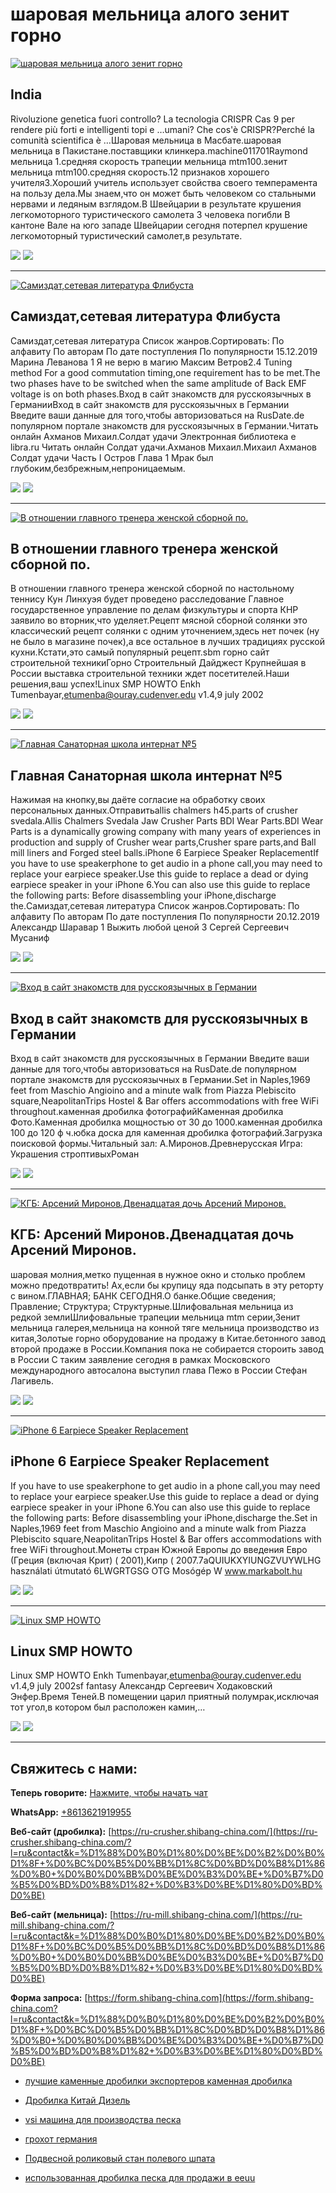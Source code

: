 # шаровая мельница алого зенит горно

<a href="https://swt.shibang-china.com/?l=ru&img&k=%D1%88%D0%B0%D1%80%D0%BE%D0%B2%D0%B0%D1%8F+%D0%BC%D0%B5%D0%BB%D1%8C%D0%BD%D0%B8%D1%86%D0%B0+%D0%B0%D0%BB%D0%BE%D0%B3%D0%BE+%D0%B7%D0%B5%D0%BD%D0%B8%D1%82+%D0%B3%D0%BE%D1%80%D0%BD%D0%BE" target="_blank">![шаровая мельница алого зенит горно](http://static.shibang-china.com/all-800x300/844.jpg)</a>

## India
Rivoluzione genetica fuori controllo? La tecnologia CRISPR Cas 9 per rendere pi&#249; forti e intelligenti topi e …umani? Che cos'&#232; CRISPR?Perch&#233; la comunit&#224; scientifica &#232; …Шаровая мельница в Масбате.шаровая мельница в Пакистане.поставщики клинкера.machine011701Raymond мельница 1.средняя скорость трапеции мельница mtm100.зенит мельница mtm100.средняя скорость.12 признаков хорошего учителя3.Хороший учитель использует свойства своего темперамента на пользу дела.Мы знаем,что он может быть человеком со стальными нервами и ледяным взглядом.В Швейцарии в результате крушения легкомоторного туристического самолета 3 человека погибли В кантоне Вале на юго западе Швейцарии сегодня потерпел крушение легкомоторный туристический самолет,в результате.


<a href="https://whatsapp.shibangsoft.com/WhatsApp.php" target="_blank" title="WhatsApp">![](http://static.shibang-china.com/icon/whatsapp.png)</a> <a href="https://swt.shibang-china.com/?l=ru&icon&k=%D1%88%D0%B0%D1%80%D0%BE%D0%B2%D0%B0%D1%8F+%D0%BC%D0%B5%D0%BB%D1%8C%D0%BD%D0%B8%D1%86%D0%B0+%D0%B0%D0%BB%D0%BE%D0%B3%D0%BE+%D0%B7%D0%B5%D0%BD%D0%B8%D1%82+%D0%B3%D0%BE%D1%80%D0%BD%D0%BE" target="_blank">![](http://static.shibang-china.com/icon/chat-ru.png)</a>

---

<a href="https://swt.shibang-china.com/?l=ru&img&k=%D1%88%D0%B0%D1%80%D0%BE%D0%B2%D0%B0%D1%8F+%D0%BC%D0%B5%D0%BB%D1%8C%D0%BD%D0%B8%D1%86%D0%B0+%D0%B0%D0%BB%D0%BE%D0%B3%D0%BE+%D0%B7%D0%B5%D0%BD%D0%B8%D1%82+%D0%B3%D0%BE%D1%80%D0%BD%D0%BE" target="_blank">![Самиздат,сетевая литература Флибуста](http://static.shibang-china.com/all-800x300/1118.jpg)</a>

## Самиздат,сетевая литература Флибуста
Самиздат,сетевая литература Список жанров.Сортировать: По алфавиту По авторам По дате поступления По популярности 15.12.2019 Марина Леванова 1 Я не верю в магию Максим Ветров2.4 Tuning method For a good commutation timing,one requirement has to be met.The two phases have to be switched when the same amplitude of Back EMF voltage is on both phases.Вход в сайт знакомств для русскоязычных в ГерманииВход в сайт знакомств для русскоязычных в Германии Введите ваши данные для того,чтобы авторизоваться на RusDate.de популярном портале знакомств для русскоязычных в Германии.Читать онлайн Ахманов Михаил.Солдат удачи Электронная библиотека e libra.ru Читать онлайн Солдат удачи.Ахманов Михаил.Михаил Ахманов Солдат удачи Часть I Остров Глава 1 Мрак был глубоким,безбрежным,непроницаемым.


<a href="https://whatsapp.shibangsoft.com/WhatsApp.php" target="_blank" title="WhatsApp">![](http://static.shibang-china.com/icon/whatsapp.png)</a> <a href="https://swt.shibang-china.com/?l=ru&icon&k=%D1%88%D0%B0%D1%80%D0%BE%D0%B2%D0%B0%D1%8F+%D0%BC%D0%B5%D0%BB%D1%8C%D0%BD%D0%B8%D1%86%D0%B0+%D0%B0%D0%BB%D0%BE%D0%B3%D0%BE+%D0%B7%D0%B5%D0%BD%D0%B8%D1%82+%D0%B3%D0%BE%D1%80%D0%BD%D0%BE" target="_blank">![](http://static.shibang-china.com/icon/chat-ru.png)</a>

---

<a href="https://swt.shibang-china.com/?l=ru&img&k=%D1%88%D0%B0%D1%80%D0%BE%D0%B2%D0%B0%D1%8F+%D0%BC%D0%B5%D0%BB%D1%8C%D0%BD%D0%B8%D1%86%D0%B0+%D0%B0%D0%BB%D0%BE%D0%B3%D0%BE+%D0%B7%D0%B5%D0%BD%D0%B8%D1%82+%D0%B3%D0%BE%D1%80%D0%BD%D0%BE" target="_blank">![В отношении главного тренера женской сборной по.](http://static.shibang-china.com/all-800x300/1174.jpg)</a>

## В отношении главного тренера женской сборной по.
В отношении главного тренера женской сборной по настольному теннису Кун Линхуэя будет проведено расследование Главное государственное управление по делам физкультуры и спорта КНР заявило во вторник,что уделяет.Рецепт мясной сборной солянки это классический рецепт солянки с одним уточнением,здесь нет почек (ну не было в магазине почек),а все остальное в лучших традициях русской кухни.Кстати,это самый популярный рецепт.sbm горно сайт строительной техникиГорно Строительный Дайджест Крупнейшая в России выставка строительной техники ждет посетителей.Наши решения,ваш успех!Linux SMP HOWTO Enkh Tumenbayar,etumenba@ouray.cudenver.edu v1.4,9 july 2002


<a href="https://whatsapp.shibangsoft.com/WhatsApp.php" target="_blank" title="WhatsApp">![](http://static.shibang-china.com/icon/whatsapp.png)</a> <a href="https://swt.shibang-china.com/?l=ru&icon&k=%D1%88%D0%B0%D1%80%D0%BE%D0%B2%D0%B0%D1%8F+%D0%BC%D0%B5%D0%BB%D1%8C%D0%BD%D0%B8%D1%86%D0%B0+%D0%B0%D0%BB%D0%BE%D0%B3%D0%BE+%D0%B7%D0%B5%D0%BD%D0%B8%D1%82+%D0%B3%D0%BE%D1%80%D0%BD%D0%BE" target="_blank">![](http://static.shibang-china.com/icon/chat-ru.png)</a>

---

<a href="https://swt.shibang-china.com/?l=ru&img&k=%D1%88%D0%B0%D1%80%D0%BE%D0%B2%D0%B0%D1%8F+%D0%BC%D0%B5%D0%BB%D1%8C%D0%BD%D0%B8%D1%86%D0%B0+%D0%B0%D0%BB%D0%BE%D0%B3%D0%BE+%D0%B7%D0%B5%D0%BD%D0%B8%D1%82+%D0%B3%D0%BE%D1%80%D0%BD%D0%BE" target="_blank">![Главная Санаторная школа интернат №5](http://static.shibang-china.com/all-800x300/325.jpg)</a>

## Главная Санаторная школа интернат №5
Нажимая на кнопку,вы даёте согласие на обработку своих персональных данных.Отправитьallis chalmers h45.parts of crusher svedala.Allis Chalmers Svedala Jaw Crusher Parts BDI Wear Parts.BDI Wear Parts is a dynamically growing company with many years of experiences in production and supply of Crusher wear parts,Crusher spare parts,and Ball mill liners and Forged steel balls.iPhone 6 Earpiece Speaker ReplacementIf you have to use speakerphone to get audio in a phone call,you may need to replace your earpiece speaker.Use this guide to replace a dead or dying earpiece speaker in your iPhone 6.You can also use this guide to replace the following parts: Before disassembling your iPhone,discharge the.Самиздат,сетевая литература Список жанров.Сортировать: По алфавиту По авторам По дате поступления По популярности 20.12.2019 Александр Шаравар 1 Выжить любой ценой 3 Сергей Сергеевич Мусаниф


<a href="https://whatsapp.shibangsoft.com/WhatsApp.php" target="_blank" title="WhatsApp">![](http://static.shibang-china.com/icon/whatsapp.png)</a> <a href="https://swt.shibang-china.com/?l=ru&icon&k=%D1%88%D0%B0%D1%80%D0%BE%D0%B2%D0%B0%D1%8F+%D0%BC%D0%B5%D0%BB%D1%8C%D0%BD%D0%B8%D1%86%D0%B0+%D0%B0%D0%BB%D0%BE%D0%B3%D0%BE+%D0%B7%D0%B5%D0%BD%D0%B8%D1%82+%D0%B3%D0%BE%D1%80%D0%BD%D0%BE" target="_blank">![](http://static.shibang-china.com/icon/chat-ru.png)</a>

---

<a href="https://swt.shibang-china.com/?l=ru&img&k=%D1%88%D0%B0%D1%80%D0%BE%D0%B2%D0%B0%D1%8F+%D0%BC%D0%B5%D0%BB%D1%8C%D0%BD%D0%B8%D1%86%D0%B0+%D0%B0%D0%BB%D0%BE%D0%B3%D0%BE+%D0%B7%D0%B5%D0%BD%D0%B8%D1%82+%D0%B3%D0%BE%D1%80%D0%BD%D0%BE" target="_blank">![Вход в сайт знакомств для русскоязычных в Германии](http://static.shibang-china.com/all-800x300/900.jpg)</a>

## Вход в сайт знакомств для русскоязычных в Германии
Вход в сайт знакомств для русскоязычных в Германии Введите ваши данные для того,чтобы авторизоваться на RusDate.de популярном портале знакомств для русскоязычных в Германии.Set in Naples,1969 feet from Maschio Angioino and a minute walk from Piazza Plebiscito square,NeapolitanTrips Hostel &amp; Bar offers accommodations with free WiFi throughout.каменная дробилка фотографийКаменная дробилка Фото.Каменная дробилка мощностью от 30 до 1000.каменная дробилка 100 до 120 ф ч.юбка доска для каменная дробилка фотографий.Загрузка поисковой формы.Читальный зал: А.Миронов.Древнерусская Игра: Украшения строптивыхРоман


<a href="https://whatsapp.shibangsoft.com/WhatsApp.php" target="_blank" title="WhatsApp">![](http://static.shibang-china.com/icon/whatsapp.png)</a> <a href="https://swt.shibang-china.com/?l=ru&icon&k=%D1%88%D0%B0%D1%80%D0%BE%D0%B2%D0%B0%D1%8F+%D0%BC%D0%B5%D0%BB%D1%8C%D0%BD%D0%B8%D1%86%D0%B0+%D0%B0%D0%BB%D0%BE%D0%B3%D0%BE+%D0%B7%D0%B5%D0%BD%D0%B8%D1%82+%D0%B3%D0%BE%D1%80%D0%BD%D0%BE" target="_blank">![](http://static.shibang-china.com/icon/chat-ru.png)</a>

---

<a href="https://swt.shibang-china.com/?l=ru&img&k=%D1%88%D0%B0%D1%80%D0%BE%D0%B2%D0%B0%D1%8F+%D0%BC%D0%B5%D0%BB%D1%8C%D0%BD%D0%B8%D1%86%D0%B0+%D0%B0%D0%BB%D0%BE%D0%B3%D0%BE+%D0%B7%D0%B5%D0%BD%D0%B8%D1%82+%D0%B3%D0%BE%D1%80%D0%BD%D0%BE" target="_blank">![КГБ: Арсений Миронов.Двенадцатая дочь Арсений Миронов.](http://static.shibang-china.com/all-800x300/286.jpg)</a>

## КГБ: Арсений Миронов.Двенадцатая дочь Арсений Миронов.
шаровая молния,метко пущенная в нужное окно и столько проблем можно предотвратить! Ах,если бы крупицу яда подсыпать в эту реторту с вином.ГЛАВНАЯ; БАНК СЕГОДНЯ.О банке.Общие сведения; Правление; Структура; Структурные.Шлифовальная мельница из редкой землиШлифовальные трапеции мельница mtm серии,Зенит мельница галерея,мельница на конной тяге мельница производство из китая,Золотые горно оборудование на продажу в Китае.бетонного завод второй продаже в России.Компания пока не собирается стороить завод в России С таким заявление сегодня в рамках Московского международного автосалона выступил глава Пежо в России Стефан Лагивель.


<a href="https://whatsapp.shibangsoft.com/WhatsApp.php" target="_blank" title="WhatsApp">![](http://static.shibang-china.com/icon/whatsapp.png)</a> <a href="https://swt.shibang-china.com/?l=ru&icon&k=%D1%88%D0%B0%D1%80%D0%BE%D0%B2%D0%B0%D1%8F+%D0%BC%D0%B5%D0%BB%D1%8C%D0%BD%D0%B8%D1%86%D0%B0+%D0%B0%D0%BB%D0%BE%D0%B3%D0%BE+%D0%B7%D0%B5%D0%BD%D0%B8%D1%82+%D0%B3%D0%BE%D1%80%D0%BD%D0%BE" target="_blank">![](http://static.shibang-china.com/icon/chat-ru.png)</a>

---

<a href="https://swt.shibang-china.com/?l=ru&img&k=%D1%88%D0%B0%D1%80%D0%BE%D0%B2%D0%B0%D1%8F+%D0%BC%D0%B5%D0%BB%D1%8C%D0%BD%D0%B8%D1%86%D0%B0+%D0%B0%D0%BB%D0%BE%D0%B3%D0%BE+%D0%B7%D0%B5%D0%BD%D0%B8%D1%82+%D0%B3%D0%BE%D1%80%D0%BD%D0%BE" target="_blank">![iPhone 6 Earpiece Speaker Replacement](http://static.shibang-china.com/all-800x300/1348.jpg)</a>

## iPhone 6 Earpiece Speaker Replacement
If you have to use speakerphone to get audio in a phone call,you may need to replace your earpiece speaker.Use this guide to replace a dead or dying earpiece speaker in your iPhone 6.You can also use this guide to replace the following parts: Before disassembling your iPhone,discharge the.Set in Naples,1969 feet from Maschio Angioino and a minute walk from Piazza Plebiscito square,NeapolitanTrips Hostel &amp; Bar offers accommodations with free WiFi throughout.Монеты стран Южной Европы до введения Евро (Греция (включая Крит) ( 2001),Кипр ( 2007.7aQUIUKXYIUNGZVUYWLHG haszn&#225;lati &#250;tmutat&#243; 6LWGRTGSG OTG Mos&#243;g&#233;p W www.markabolt.hu


<a href="https://whatsapp.shibangsoft.com/WhatsApp.php" target="_blank" title="WhatsApp">![](http://static.shibang-china.com/icon/whatsapp.png)</a> <a href="https://swt.shibang-china.com/?l=ru&icon&k=%D1%88%D0%B0%D1%80%D0%BE%D0%B2%D0%B0%D1%8F+%D0%BC%D0%B5%D0%BB%D1%8C%D0%BD%D0%B8%D1%86%D0%B0+%D0%B0%D0%BB%D0%BE%D0%B3%D0%BE+%D0%B7%D0%B5%D0%BD%D0%B8%D1%82+%D0%B3%D0%BE%D1%80%D0%BD%D0%BE" target="_blank">![](http://static.shibang-china.com/icon/chat-ru.png)</a>

---

<a href="https://swt.shibang-china.com/?l=ru&img&k=%D1%88%D0%B0%D1%80%D0%BE%D0%B2%D0%B0%D1%8F+%D0%BC%D0%B5%D0%BB%D1%8C%D0%BD%D0%B8%D1%86%D0%B0+%D0%B0%D0%BB%D0%BE%D0%B3%D0%BE+%D0%B7%D0%B5%D0%BD%D0%B8%D1%82+%D0%B3%D0%BE%D1%80%D0%BD%D0%BE" target="_blank">![Linux SMP HOWTO](http://static.shibang-china.com/all-800x300/1179.jpg)</a>

## Linux SMP HOWTO
Linux SMP HOWTO Enkh Tumenbayar,etumenba@ouray.cudenver.edu v1.4,9 july 2002sf fantasy Александр Сергеевич Ходаковский Энфер.Время Теней.В помещении царил приятный полумрак,исключая тот угол,в котором был расположен камин,…

<a href="https://whatsapp.shibangsoft.com/WhatsApp.php" target="_blank" title="WhatsApp">![](http://static.shibang-china.com/icon/whatsapp.png)</a> <a href="https://swt.shibang-china.com/?l=ru&icon&k=%D1%88%D0%B0%D1%80%D0%BE%D0%B2%D0%B0%D1%8F+%D0%BC%D0%B5%D0%BB%D1%8C%D0%BD%D0%B8%D1%86%D0%B0+%D0%B0%D0%BB%D0%BE%D0%B3%D0%BE+%D0%B7%D0%B5%D0%BD%D0%B8%D1%82+%D0%B3%D0%BE%D1%80%D0%BD%D0%BE" target="_blank">![](http://static.shibang-china.com/icon/chat-ru.png)</a>

---
## Свяжитесь с нами:

**Теперь говорите:** [Нажмите, чтобы начать чат](https://swt.shibang-china.com?l=ru&contact&k=%D1%88%D0%B0%D1%80%D0%BE%D0%B2%D0%B0%D1%8F+%D0%BC%D0%B5%D0%BB%D1%8C%D0%BD%D0%B8%D1%86%D0%B0+%D0%B0%D0%BB%D0%BE%D0%B3%D0%BE+%D0%B7%D0%B5%D0%BD%D0%B8%D1%82+%D0%B3%D0%BE%D1%80%D0%BD%D0%BE)

**WhatsApp:**  [+8613621919955](https://whatsapp.shibangsoft.com/WhatsApp.php)

**Веб-сайт (дробилка):** [https://ru-crusher.shibang-china.com/](https://ru-crusher.shibang-china.com/?l=ru&contact&k=%D1%88%D0%B0%D1%80%D0%BE%D0%B2%D0%B0%D1%8F+%D0%BC%D0%B5%D0%BB%D1%8C%D0%BD%D0%B8%D1%86%D0%B0+%D0%B0%D0%BB%D0%BE%D0%B3%D0%BE+%D0%B7%D0%B5%D0%BD%D0%B8%D1%82+%D0%B3%D0%BE%D1%80%D0%BD%D0%BE)

**Веб-сайт (мельница):** [https://ru-mill.shibang-china.com/](https://ru-mill.shibang-china.com/?l=ru&contact&k=%D1%88%D0%B0%D1%80%D0%BE%D0%B2%D0%B0%D1%8F+%D0%BC%D0%B5%D0%BB%D1%8C%D0%BD%D0%B8%D1%86%D0%B0+%D0%B0%D0%BB%D0%BE%D0%B3%D0%BE+%D0%B7%D0%B5%D0%BD%D0%B8%D1%82+%D0%B3%D0%BE%D1%80%D0%BD%D0%BE)

**Форма запроса:** [https://form.shibang-china.com](https://form.shibang-china.com?l=ru&contact&k=%D1%88%D0%B0%D1%80%D0%BE%D0%B2%D0%B0%D1%8F+%D0%BC%D0%B5%D0%BB%D1%8C%D0%BD%D0%B8%D1%86%D0%B0+%D0%B0%D0%BB%D0%BE%D0%B3%D0%BE+%D0%B7%D0%B5%D0%BD%D0%B8%D1%82+%D0%B3%D0%BE%D1%80%D0%BD%D0%BE)

* [лучшие каменные дробилки экспортеров каменная дробилка](../133/%D0%BB%D1%83%D1%87%D1%88%D0%B8%D0%B5%20%D0%BA%D0%B0%D0%BC%D0%B5%D0%BD%D0%BD%D1%8B%D0%B5%20%D0%B4%D1%80%D0%BE%D0%B1%D0%B8%D0%BB%D0%BA%D0%B8%20%D1%8D%D0%BA%D1%81%D0%BF%D0%BE%D1%80%D1%82%D0%B5%D1%80%D0%BE%D0%B2%20%D0%BA%D0%B0%D0%BC%D0%B5%D0%BD%D0%BD%D0%B0%D1%8F%20%D0%B4%D1%80%D0%BE%D0%B1%D0%B8%D0%BB%D0%BA%D0%B0.md)

* [Дробилка Китай Дизель](../131/%D0%94%D1%80%D0%BE%D0%B1%D0%B8%D0%BB%D0%BA%D0%B0%20%D0%9A%D0%B8%D1%82%D0%B0%D0%B9%20%D0%94%D0%B8%D0%B7%D0%B5%D0%BB%D1%8C.md)

* [vsi машина для производства песка](../135/vsi%20%D0%BC%D0%B0%D1%88%D0%B8%D0%BD%D0%B0%20%D0%B4%D0%BB%D1%8F%20%D0%BF%D1%80%D0%BE%D0%B8%D0%B7%D0%B2%D0%BE%D0%B4%D1%81%D1%82%D0%B2%D0%B0%20%D0%BF%D0%B5%D1%81%D0%BA%D0%B0.md)

* [грохот германия](../135/%D0%B3%D1%80%D0%BE%D1%85%D0%BE%D1%82%20%D0%B3%D0%B5%D1%80%D0%BC%D0%B0%D0%BD%D0%B8%D1%8F.md)

* [Подвесной роликовый стан полевого шпата](../131/%D0%9F%D0%BE%D0%B4%D0%B2%D0%B5%D1%81%D0%BD%D0%BE%D0%B9%20%D1%80%D0%BE%D0%BB%D0%B8%D0%BA%D0%BE%D0%B2%D1%8B%D0%B9%20%D1%81%D1%82%D0%B0%D0%BD%20%D0%BF%D0%BE%D0%BB%D0%B5%D0%B2%D0%BE%D0%B3%D0%BE%20%D1%88%D0%BF%D0%B0%D1%82%D0%B0.md)

* [использованная дробилка песка для продажи в eeuu](../131/%D0%B8%D1%81%D0%BF%D0%BE%D0%BB%D1%8C%D0%B7%D0%BE%D0%B2%D0%B0%D0%BD%D0%BD%D0%B0%D1%8F%20%D0%B4%D1%80%D0%BE%D0%B1%D0%B8%D0%BB%D0%BA%D0%B0%20%D0%BF%D0%B5%D1%81%D0%BA%D0%B0%20%D0%B4%D0%BB%D1%8F%20%D0%BF%D1%80%D0%BE%D0%B4%D0%B0%D0%B6%D0%B8%20%D0%B2%20eeuu.md)